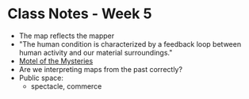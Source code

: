 # Class Notes - Week 5 

- The map reflects the mapper
- "The human condition is characterized by a feedback loop between human activity and our material surroundings."
- [Motel of the Mysteries](https://www.google.com/url?q=http://sultanaeducation.org/wp-content/uploads/2014/06/Motel-of-the-Mysteries-Macaulay.pdf&source=gmail&ust=1507211780567000&usg=AFQjCNFTpAbx6vfwNE2N5gSfOEGOdsQ4Kw)
- Are we interpreting maps from the past correctly? 
- Public space:
  - spectacle, commerce 
